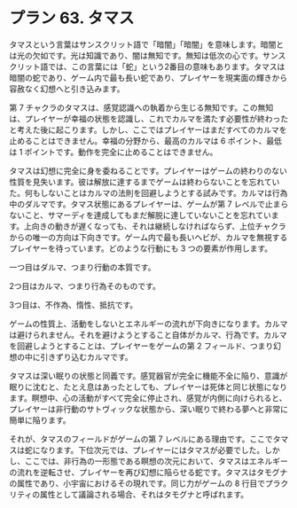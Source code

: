 # プラン 63. タマス

タマスという言葉はサンスクリット語で「暗闇」「暗闇」を意味します。暗闇とは光の欠如です。光は知識であり、闇は無知です。無知は低次の心です。サンスクリット語では、この言葉には「蛇」という2番目の意味もあります。タマスは暗闇の蛇であり、ゲーム内で最も長い蛇であり、プレイヤーを現実面の輝きから容赦なく幻想へと引き込みます。

第 7 チャクラのタマスは、感覚認識への執着から生じる無知です。この無知は、プレイヤーが幸福の状態を認識し、これでカルマを満たす必要性が終わったと考えた後に起こります。しかし、ここではプレイヤーはまだすべてのカルマを止めることはできません。幸福の分野から、最高のカルマは 6 ポイント、最低は 1 ポイントです。動作を完全に止めることはできません。

タマスは幻想に完全に身を委ねることです。プレイヤーはゲームの終わりのない性質を見失います。彼は解放に達するまでゲームは終わらないことを忘れていた。何もしないことはカルマの法則を回避しようとする試みです。カルマは行為中のダルマです。タマス状態にあるプレイヤーは、ゲームが第 7 レベルで止まらないこと、サマーディを達成してもまだ解脱に達していないことを忘れています。上向きの動きが遅くなっても、それは継続しなければならず、上位チャクラからの唯一の方向は下向きです。ゲーム内で最も長いヘビが、カルマを無視するプレイヤーを待っています。どのような行動にも 3 つの要素が作用します。

一つ目はダルマ、つまり行動の本質です。

2つ目はカルマ、つまり行為そのものです。

3つ目は、不作為、惰性、抵抗です。

ゲームの性質上、活動をしないとエネルギーの流れが下向きになります。カルマは避けられません。それを避けようとすること自体がカルマ、行為です。カルマを回避しようとすることは、プレイヤーをゲームの第 2 フィールド、つまり幻想の中に引きずり込むカルマです。

タマスは深い眠りの状態と同義です。感覚器官が完全に機能不全に陥り、意識が眠りに沈むと、たとえ息はあったとしても、プレイヤーは死体と同じ状態になります。瞑想中、心の活動がすべて完全に停止され、感覚が内側に向けられると、プレイヤーは非行動のサトヴィックな状態から、深い眠りで終わる夢へと非常に簡単に陥ります。

それが、タマスのフィールドがゲームの第 7 レベルにある理由です。ここでタマスは蛇になります。下位次元では、プレイヤーにはタマスが必要でした。しかし、ここでは、非行為の一形態である瞑想の次元において、タマスはエネルギーの流れを逆転させ、プレイヤーを再び幻想に陥らせる蛇です。タマスはタモグナの属性であり、小宇宙におけるその現れです。同じ力がゲームの 8 行目でプラクリティの属性として議論される場合、それはタモグナと呼ばれます。
